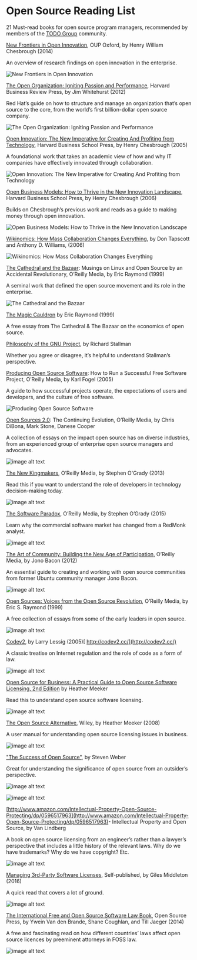 # Open Source Reading List 

21 Must-read books for open source program managers, recommended by members of the [TODO Group](http://todogroup.org/) community.

[New Frontiers in Open Innovation](https://www.amazon.com/Frontiers-Open-Innovation-Henry-Chesbrough/dp/0198803990/ref=sr_1_cc_1?s=aps&ie=UTF8&qid=1507753139&sr=1-1-catcorr&keywords=New+Frontiers+in+open+innovation), OUP Oxford, by Henry William Chesbrough (2014)

An overview of research findings on open innovation in the enterprise.

![New Frontiers in Open Innovation](open-source-reading-list1.jpg)

[The Open Organization: Igniting Passion and Performance](https://hbr.org/product/the-open-organization-igniting-passion-and-performance/13980-HBK-ENG), Harvard Business Review Press, by Jim Whitehurst (2012)

Red Hat’s guide on how to structure and manage an organization that’s open source to the core, from the world’s first billion-dollar open source company.

![The Open Organization: Igniting Passion and Performance](open-source-reading-list2.jpg)

[Open Innovation: The New Imperative for Creating And Profiting from Technology](https://www.amazon.com/Open-Innovation-Imperative-Profiting-Technology/dp/1422102831), Harvard Business School Press, by Henry Chesbrough (2005)

A foundational work that takes an academic view of how and why IT companies have effectively innovated through collaboration. 

![Open Innovation: The New Imperative for Creating And Profiting from Technology](open-source-reading-list3.jpg)

[Open Business Models: How to Thrive in the New Innovation Landscape](https://hbr.org/product/open-business-models-how-to-thrive-in-the-new-inno/an/4273-HBK-ENG), Harvard Business School Press, by Henry Chesbrough (2006)

Builds on Chesbrough’s previous work and reads as a guide to making money through open innovation.

![Open Business Models: How to Thrive in the New Innovation Landscape](open-source-reading-list4.jpg)

[Wikinomics: How Mass Collaboration Changes Everything](https://www.amazon.com/dp/B000QBYEH8/ref=dp-kindle-redirect?_encoding=UTF8&btkr=1), by Don Tapscott and Anthony D. Williams, (2006)

![Wikinomics: How Mass Collaboration Changes Everything](open-source-reading-list5.jpg)

[The Cathedral and the Bazaar](http://shop.oreilly.com/product/9780596001087.do): Musings on Linux and Open Source by an Accidental Revolutionary, O’Reilly Media, by Eric Raymond (1999)

A seminal work that defined the open source movement and its role in the enterprise.

![The Cathedral and the Bazaar](open-source-reading-list6.jpg)

[The Magic Cauldron](http://www.catb.org/esr/writings/magic-cauldron/) by Eric Raymond (1999)

A free essay from The Cathedral & The Bazaar on the economics of open source.

[Philosophy of the GNU Project](https://www.gnu.org/philosophy/philosophy.html), by Richard Stallman 

Whether you agree or disagree, it’s helpful to understand Stallman’s perspective. 

[Producing Open Source Software](http://producingoss.com/en/index.html): How to Run a Successful Free Software Project, O’Reilly Media, by Karl Fogel (2005)

A guide to how successful projects operate, the expectations of users and developers, and the culture of free software. 

![Producing Open Source Software](open-source-reading-list7.jpg)

[Open Sources 2.0](http://shop.oreilly.com/product/9780596008024.do): The Continuing Evolution, O’Reilly Media, by Chris DiBona, Mark Stone, Danese Cooper

A collection of essays on the impact open source has on diverse industries, from an experienced group of enterprise open source managers and advocates.

![image alt text](open-source-reading-list8.jpg)

[The New Kingmakers](https://www.amazon.com/New-Kingmakers-Developers-Conquered-World-ebook/dp/B0097E4MEU), O’Reilly Media, by Stephen O'Grady (2013)

Read this if you want to understand the role of developers in technology decision-making today.

![image alt text](image_8.jpg)

[The Software Paradox](https://www.amazon.com/Software-Paradox-Rise-Commercial-Market/dp/1491900938), O’Reilly Media, by Stephen O’Grady (2015)

Learn why the commercial software market has changed from a RedMonk analyst.

![image alt text](image_9.jpg)

[The Art of Community: Building the New Age of Participation](https://www.amazon.com/Art-Community-Building-New-Participation/dp/1449312063), O’Reilly Media, by Jono Bacon (2012)

An essential guide to creating and working with open source communities from former Ubuntu community manager Jono Bacon.

![image alt text](image_10.jpg)

[Open Sources: Voices from the Open Source Revolution](http://www.oreilly.com/openbook/opensources/book/index.html), O’Reilly Media, by Eric S. Raymond (1999)

A free collection of essays from some of the early leaders in open source. 

![image alt text](image_11.gif)

[Codev2](http://codev2.cc/), by Larry Lessig (2005)[ http://codev2.cc/](http://codev2.cc/)

A classic treatise on Internet regulation and the role of code as a form of law.

![image alt text](image_12.jpg)

[Open Source for Business: A Practical Guide to Open Source Software Licensing, 2nd Edition](http://www.pdffull.co/files/book.php?id=1544737645) by Heather Meeker

Read this to understand open source software licensing.

![image alt text](image_13.jpg)

[The Open Source Alternative](https://www.amazon.com/Open-Source-Alternative-Understanding-Opportunities/dp/0470194952/ref=pd_sim_14_2?_encoding=UTF8&psc=1&refRID=TRNY5HWZJ8WXZJFPW2A1), Wiley, by Heather Meeker (2008)

A user manual for understanding open source licensing issues in business.

![image alt text](image_14.jpg)

["The Success of Open Source"](https://www.amazon.com/dp/B002OSXS0U/ref=dp-kindle-redirect?_encoding=UTF8&btkr=1), by Steven Weber 

Great for understanding the significance of open source from an outsider’s perspective.

![image alt text](image_15.jpg)

![image alt text](image_16.gif)

[http://www.amazon.com/Intellectual-Property-Open-Source-Protecting/dp/0596517963](http://www.amazon.com/Intellectual-Property-Open-Source-Protecting/dp/0596517963)​ - Intellectual Property and Open Source, by Van Lindberg 

A book on open source licensing from an engineer’s rather than a lawyer’s perspective that includes a little history of the relevant laws. Why do we have trademarks? Why do we have copyright? Etc.

![image alt text](image_17.jpg)

[Managing 3rd-Party Software Licenses,](https://www.amazon.com/Managing-3rd-Party-Software-Licences-ebook/dp/B01JJC7LD8) Self-published, by Giles Middleton (2016)

A quick read that covers a lot of ground. 

![image alt text](image_18.jpg)

[The International Free and Open Source Software Law Book](http://ifosslawbook.org/), Open Source Press, by Ywein Van den Brande, Shane Coughlan, and Till Jaeger (2014)

A free and fascinating read on how different countries’ laws affect open source licences by preeminent attorneys in FOSS law. 

![image alt text](image_19.jpg)

